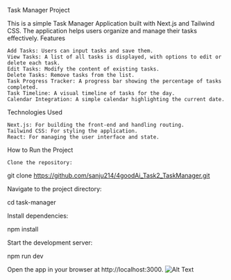 Task Manager Project

This is a simple Task Manager Application built with Next.js and Tailwind CSS. The application helps users organize and manage their tasks effectively.
Features

    Add Tasks: Users can input tasks and save them.
    View Tasks: A list of all tasks is displayed, with options to edit or delete each task.
    Edit Tasks: Modify the content of existing tasks.
    Delete Tasks: Remove tasks from the list.
    Task Progress Tracker: A progress bar showing the percentage of tasks completed.
    Task Timeline: A visual timeline of tasks for the day.
    Calendar Integration: A simple calendar highlighting the current date.

Technologies Used

    Next.js: For building the front-end and handling routing.
    Tailwind CSS: For styling the application.
    React: For managing the user interface and state.

How to Run the Project

    Clone the repository:

git clone https://github.com/sanju214/4goodAi_Task2_TaskManager.git

Navigate to the project directory:

cd task-manager

Install dependencies:

npm install

Start the development server:

npm run dev

Open the app in your browser at http://localhost:3000.
![Alt Text](./images/image.png)
